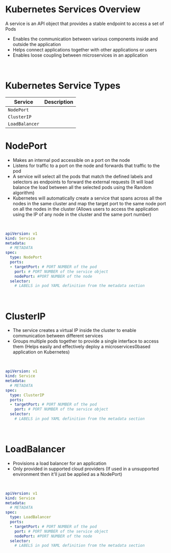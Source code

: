 # Kubernetes Services Overview

A service is an API object that provides a stable endpoint to access a set of Pods 

* Enables the communication between various components inside and outside the application
* Helps connect applications together with other applications or users
* Enables loose coupling between microservices in an application

<br>

# Kubernetes Service Types

| Service | Description |
| --- | --- |
| `NodePort` | |
| `ClusterIP` | |
| `LoadBalancer` | |

# NodePort

* Makes an internal pod accessible on a port on the node
* Listens for traffic to a port on the node and forwards that traffic to the pod
* A service will select all the pods that match the defined labels and selectors as endpoints to forward the external requests (It will load balance the load between all the selected pods using the Random algorithm)
* Kubernetes will automatically create a service that spans across all the nodes in the same cluster and map the target port to the same node port on all the nodes in the cluster (Allows users to access the application using the IP of any node in the cluster and the same port number)

<br>

```YAML
apiVersion: v1
kind: Service
metadata:
  # METADATA
spec:
  type: NodePort
  ports:
  - targetPort: # PORT NUMBER of the pod
    port: # PORT NUMBER of the service object
    nodePort: #PORT NUMBER of the node
  selector:
    # LABELS in pod YAML definition from the metadata section
```

<br>

# ClusterIP

* The service creates a virtual IP inside the cluster to enable communication between different services
* Groups multiple pods together to provide a single interface to access them (Helps easily and effectively deploy a microservices0based application on Kubernetes)

<br>

```YAML
apiVersion: v1
kind: Service
metadata:
  # METADATA
spec:
  type: ClusterIP
  ports:
  - targetPort: # PORT NUMBER of the pod
    port: # PORT NUMBER of the service object
  selector:
    # LABELS in pod YAML definition from the metadata section
```

<br>

# LoadBalancer

* Provisions a load balancer for an application
* Only provided in supported cloud providers (If used in a unsupported environment then it'll just be applied as a NodePort)

<br>

```YAML
apiVersion: v1
kind: Service
metadata:
  # METADATA
spec:
  type: LoadBalancer
  ports:
  - targetPort: # PORT NUMBER of the pod
    port: # PORT NUMBER of the service object
    nodePort: #PORT NUMBER of the node
  selector:
    # LABELS in pod YAML definition from the metadata section
```
